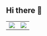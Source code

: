 ## Hi there 👋
<table>
  <tr>
    <td><img src="https://github-readme-stats.vercel.app/api/top-langs/?username=Leando2107&theme=github_dark&hide_langs_below=1" /></td>
    <td><img src="https://github-readme-stats-git-masterrstaa-rickstaa.vercel.app/api?username=Leando2107&&theme=github_dark"/></td>
  </tr>
</table>
<!--
**Leando2107/Leando2107** is a ✨ _special_ ✨ repository because its `README.md` (this file) appears on your GitHub profile.

Here are some ideas to get you started:

- 🔭 I’m currently working on ...
- 🌱 I’m currently learning ...
- 👯 I’m looking to collaborate on ...
- 🤔 I’m looking for help with ...
- 💬 Ask me about ...
- 📫 How to reach me: ...
- 😄 Pronouns: ...
- ⚡ Fun fact: ...
-->
